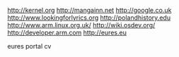 http://kernel.org http://mangainn.net http://google.co.uk
http://www.lookingforlyrics.org http://polandhistory.edu http://www.arm.linux.org.uk/ 
http://wiki.osdev.org/ http://developer.arm.com http://eures.eu 
 
 eures portal cv
